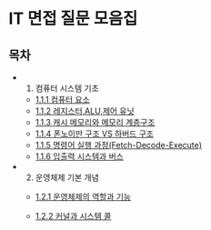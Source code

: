 # IT 면접 질문 모음집

## 목차

- 1. 컴퓨터 시스템 기초

  - [1.1.1 컴퓨터 요소](https://github.com/p990805/Tech_Interview_Collection/blob/master/01.ComputerSystemFundamentals/1.1%20Computer%20Architecture/1.1.1%20Computer%20Element.md)
  - [1.1.2 레지스터,ALU,제어 유닛](https://github.com/p990805/Tech_Interview_Collection/blob/master/01.ComputerSystemFundamentals/1.1%20Computer%20Architecture/1.1.2%20CPU%20Element.MD)
  - [1.1.3 캐시 메모리와 메모리 계층구조](https://github.com/p990805/Tech_Interview_Collection/blob/master/01.ComputerSystemFundamentals/1.1%20Computer%20Architecture/1.1.3%20Cache%20Memory%20and%20Memory%20Hierachy.md)
  - [1.1.4 폰노이만 구조 VS 하버드 구조](https://github.com/p990805/Tech_Interview_Collection/blob/master/01.ComputerSystemFundamentals/1.1%20Computer%20Architecture/1.1.4%20Computer%20Structure.md)
  - [1.1.5 명령어 실행 과정(Fetch-Decode-Execute)](https://github.com/p990805/Tech_Interview_Collection/blob/master/01.ComputerSystemFundamentals/1.1%20Computer%20Architecture/1.1.5%20Command%20execution%20process.md)
  - [1.1.6 입출력 시스템과 버스](https://github.com/p990805/Tech_Interview_Collection/blob/master/01.ComputerSystemFundamentals/1.1%20Computer%20Architecture/1.1.6%20Input%20Output%20Systems%20and%20Buses.md)

- 2. 운영체제 기본 개념

  - [1.2.1 운영체제의 역할과 기능](https://github.com/p990805/Tech_Interview_Collection/blob/master/01.ComputerSystemFundamentals/1.2%20Operating%20System%20Basics/1.2.1%20Roles%20and%20Functions%20Of%20The%20Operating%20System.md)

  - [1.2.2 커널과 시스템 콜]()
